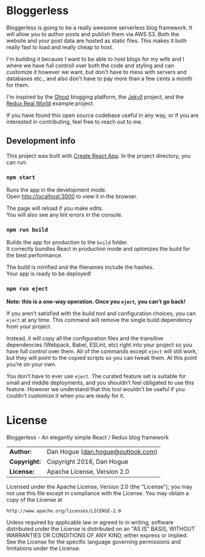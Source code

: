 # Bloggerless

Bloggerless is going to be a really awesome serverless blog framework. It will allow you to author posts and publish 
them via AWS S3. Both the website and your post data are hosted as static files. This makes it both really fast to 
load and really cheap to host.

I'm building it because I want to be able to host blogs for my wife and I where we have full controll over both the code 
and styling and can customize it however we want, but don't have to mess with servers and databases etc., and also don't 
have to pay more than a few cents a month for them.

I'm inspired by the [Ghost](https://github.com/TryGhost/Ghost) blogging platform, the [Jekyll](https://github.com/jekyll/jekyll) 
project, and the [Redux Real World](https://github.com/reactjs/redux/tree/master/examples/real-world) example project.

If you have found this open source codebase useful in any way, or if you are interested in contributing, feel free to reach out to me.

## Development info

This project was built with [Create React App](https://github.com/facebookincubator/create-react-app). In the project directory, you can run:

### `npm start`

Runs the app in the development mode.<br>
Open [http://localhost:3000](http://localhost:3000) to view it in the browser.

The page will reload if you make edits.<br>
You will also see any lint errors in the console.

### `npm run build`

Builds the app for production to the `build` folder.<br>
It correctly bundles React in production mode and optimizes the build for the best performance.

The build is minified and the filenames include the hashes.<br>
Your app is ready to be deployed!

### `npm run eject`

**Note: this is a one-way operation. Once you `eject`, you can’t go back!**

If you aren’t satisfied with the build tool and configuration choices, you can `eject` at any time. This command will remove the single build dependency from your project.

Instead, it will copy all the configuration files and the transitive dependencies (Webpack, Babel, ESLint, etc) right into your project so you have full control over them. All of the commands except `eject` will still work, but they will point to the copied scripts so you can tweak them. At this point you’re on your own.

You don’t have to ever use `eject`. The curated feature set is suitable for small and middle deployments, and you shouldn’t feel obligated to use this feature. However we understand that this tool wouldn’t be useful if you couldn’t customize it when you are ready for it.


# License

Bloggerless - An elegantly simple React / Redux blog framework

|                      |                                          |
|:---------------------|:-----------------------------------------|
| **Author:**          | Dan Hogue (<dan.hogue@outlook.com>)
| **Copyright:**       | Copyright 2016, Dan Hogue
| **License:**         | Apache License, Version 2.0

Licensed under the Apache License, Version 2.0 (the "License");
you may not use this file except in compliance with the License.
You may obtain a copy of the License at

    http://www.apache.org/licenses/LICENSE-2.0

Unless required by applicable law or agreed to in writing, software
distributed under the License is distributed on an "AS IS" BASIS,
WITHOUT WARRANTIES OR CONDITIONS OF ANY KIND, either express or implied.
See the License for the specific language governing permissions and
limitations under the License.